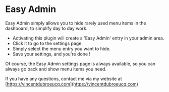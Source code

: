# Easy Admin

Easy Admin simply allows you to hide rarely used menu items in the dashboard, to simplify day to day work.

* Activating this plugin will create a 'Easy Admin' entry in your admin area. 
* Click it to go to the settings page. 
* Simply select the menu entry you want to hide.
* Save your settings, and you're done ! 

Of course, the Easy Admin settings page is always available, so you can always go back and show menu items you need.

If you have any questions, contact me via my website at [https://vincentdubroeucq.com](https://vincentdubroeucq.com)
